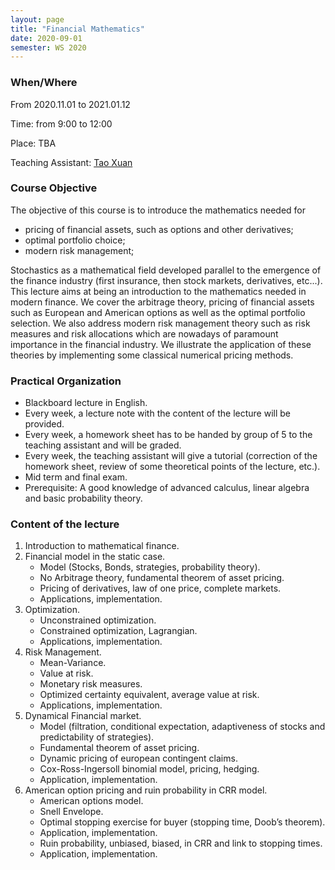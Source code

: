 ```yaml
---
layout: page
title: "Financial Mathematics"
date: 2020-09-01
semester: WS 2020
---
```

### When/Where


From 2020.11.01 to 2021.01.12


Time: from 9:00 to 12:00

Place: TBA

Teaching Assistant: [Tao Xuan](mailto:taoxuan@sjtu.edu.cn)

### Course Objective

The objective of this course is to introduce the mathematics needed for

* pricing of financial assets, such as options and other derivatives;
* optimal portfolio choice;
* modern risk management;

Stochastics as a mathematical field developed parallel to the emergence of the finance industry (first insurance, then stock markets, derivatives, etc...).
This lecture aims at being an introduction to the mathematics needed in modern finance.
We cover the arbitrage theory, pricing of financial assets such as European and American options as well as the optimal portfolio selection.
We also address modern risk management theory such as risk measures and risk allocations which are nowadays of paramount importance in the financial industry.
We illustrate the application of these theories by implementing some classical numerical pricing methods.

### Practical Organization

* Blackboard lecture in English.
* Every week, a lecture note with the content of the lecture will be provided.
* Every week, a homework sheet has to be handed by group of 5 to the teaching assistant and will be graded.
* Every week, the teaching assistant will give a tutorial (correction of the homework sheet, review of some theoretical points of the lecture, etc.).
* Mid term and final exam.
* Prerequisite: A good knowledge of advanced calculus, linear algebra and basic probability theory.

### Content of the lecture


1. Introduction to mathematical finance.
2. Financial model in the static case.
    * Model (Stocks, Bonds, strategies, probability theory).
    * No Arbitrage theory, fundamental theorem of asset pricing.
    * Pricing of derivatives, law of one price, complete markets.
    * Applications, implementation.
3. Optimization.
    * Unconstrained optimization.
    * Constrained optimization, Lagrangian.
    * Applications, implementation.
4. Risk Management.
    * Mean-Variance.
    * Value at risk.
    * Monetary risk measures.
    * Optimized certainty equivalent, average value at risk.
    * Applications, implementation.
5. Dynamical Financial market.
    * Model (filtration, conditional expectation, adaptiveness of stocks and predictability of strategies).
    * Fundamental theorem of asset pricing.
    * Dynamic pricing of european contingent claims.
    * Cox-Ross-Ingersoll binomial model, pricing, hedging.
    * Application, implementation.
6. American option pricing and ruin probability in CRR model.
    * American options model.
    * Snell Envelope.
    * Optimal stopping exercise for buyer (stopping time, Doob’s theorem).
    * Application, implementation.
    * Ruin probability, unbiased, biased, in CRR and link to stopping times.
    * Application, implementation.
